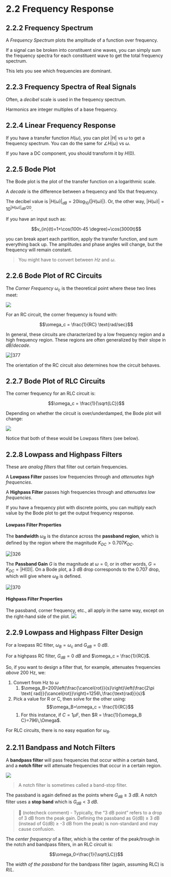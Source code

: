 # 2.2 Frequency Response

## 2.2.2 Frequency Spectrum

A *Frequency Spectrum* plots the amplitude of a function over frequency.

If a signal can be broken into constituent sine waves, you can simply sum the frequency spectra for each constituent wave to get the total frequency spectrum.

This lets you see which frequencies are dominant.

## 2.2.3 Frequency Spectra of Real Signals

Often, a *decibel* scale is used in the frequency spectrum.

Harmonics are integer multiples of a base frequency.

## 2.2.4 Linear Frequency Response

If you have a transfer function $H(\omega)$, you can plot $|H|$ vs $\omega$ to get a frequency spectrum. You can do the same for $\angle H(\omega)$ vs $\omega$.

If you have a DC component, you should transform it by $H(0)$.

## 2.2.5 Bode Plot

The Bode plot is the plot of the transfer function on a logarithmic scale.

A *decade* is the difference between a frequency and 10x that frequency.

The decibel value is $|H(\omega)|_{dB} = 20 \log_{10}(|H(\omega)|)$. Or, the other way, $|H(\omega)| = 10^{|H(\omega)|_{dB}/20}$.

If you have an input such as:

$$v_{in}(t)=1+\cos(100t-45 \degree)+\cos(3000t)$$

you can break apart each partition, apply the transfer function, and sum everything back up. The amplitudes and phase angles will change, but the frequency will remain constant.

> You might have to convert between $Hz$ and $\omega$.

## 2.2.6 Bode Plot of RC Circuits

The *Corner Frequency* $\omega_c$ is the theoretical point where these two lines meet:

![](Pasted%20image%2020250305150836.png)

For an RC circuit, the corner frequency is found with:

$$\omega_c = \frac{1}{RC} \text{rad/sec}$$

In general, these circuits are characterized by a low frequency region and a high frequency region. These regions are often generalized by their slope in $dB/decade$.

![|377](Pasted%20image%2020250305151441.png)

The orientation of the RC circuit also determines how the circuit behaves.

## 2.2.7 Bode Plot of RLC Circuits

The corner frequency for an RLC circuit is:

$$\omega_c = \frac{1}{\sqrt{LC}}$$

Depending on whether the circuit is over/underdamped, the Bode plot will change:

![](Pasted%20image%2020250305152247.png)

Notice that both of these would be Lowpass filters (see below).

## 2.2.8 Lowpass and Highpass Filters

These are *analog filters* that filter out certain frequencies.

A **Lowpass Filter** passes low frequencies through and *attenuates high frequencies*.

A **Highpass Filter** passes high frequencies through and *attenuates low frequencies*.

If you have a frequency plot with discrete points, you can multiply each value by the Bode plot to get the output frequency response.

#### Lowpass Filter Properties

The **bandwidth** $\omega_B$ is the distance across the **passband region**, which is defined by the region where the magnitude $K_{DC} > 0.707K_{DC}$.

![|326](Pasted%20image%2020250305152946.png)

The **Passband Gain** $G$ is the magnitude at $\omega=0$, or in other words, $G=K_{DC}=|H(0)|$. On a Bode plot, a 3 dB drop corresponds to the 0.707 drop, which will give where $\omega_B$ is defined.

![|370](Pasted%20image%2020250305153208.png)

#### Highpass Filter Properties

The passband, corner frequency, etc., all apply in the same way, except on the right-hand side of the plot.
![](Pasted%20image%2020250305153337.png)

## 2.2.9 Lowpass and Highpass Filter Design

For a lowpass RC filter, $\omega_B = \omega_c$ and $G_{dB}=0\ dB$. 

For a highpass RC filter, $G_{dB}=0\ dB$ and $\omega_c = \frac{1}{RC}$.

So, if you want to design a filter that, for example, attenuates frequencies *above* 200 Hz, we:

1. Convert from Hz to $\omega$
   1. $\omega_B=200\left(\frac{\cancel{rot}}{s}\right)\left(\frac{2\pi \text{ rad}}{\cancel{rot}}\right)=1256\,\frac{\text{rad}}{s}$
2. Pick a value for R or C, then solve for the other using: 
   $$\omega_B=\omega_c = \frac{1}{RC}$$
   1. For this instance, if $C=1 \mu F$, then $R = \frac{1}{\omega_B C}=796\,\Omega$.

For RLC circuits, there is no easy equation for $\omega_B$.

## 2.2.11 Bandpass and Notch Filters

A **bandpass filter** will pass frequencies that occur within a certain band, and a **notch filter** will attenuate frequencies that occur in a certain region.

![](Pasted%20image%2020250305161507.png)

> A notch filter is sometimes called a band-stop filter.

The passband is again defined as the points where $G_{dB}\ge 3\ dB$. A notch filter uses a **stop band** which is $G_{dB} < 3\ dB$.

> 🤖 (notecheck comment) - Typically, the “3 dB point” refers to a drop of 3 dB from the peak gain. Defining the passband as G(dB) ≥ 3 dB (instead of G(dB) ≥ -3 dB from the peak) is non-standard and may cause confusion.

The *center frequency* of a filter, which is the center of the peak/trough in the notch and bandpass filters, in an RLC circuit is:

$$\omega_0=\frac{1}{\sqrt{LC}}$$

The *width of the passband* for the bandpass filter (again, assuming RLC) is $R/L$.